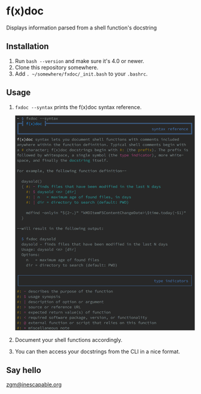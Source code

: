 # f(x)doc

Displays information parsed from a shell function's docstring

## Installation

1. Run `bash --version` and make sure it's 4.0 or newer.
2. Clone this repository somewhere.
3. Add `. ~/somewhere/fxdoc/_init.bash` to your `.bashrc`.

## Usage

1. `fxdoc --syntax` prints the f(x)doc syntax reference.

    ![](https://raw.githubusercontent.com/zgracem/fxdoc/master/syntax-reference.png)

2. Document your shell functions accordingly.

3. You can then access your docstrings from the CLI in a nice format.

## Say hello

[zgm&#x40;inescapable&#x2e;org](mailto:zgm%40inescapable%2eorg)
